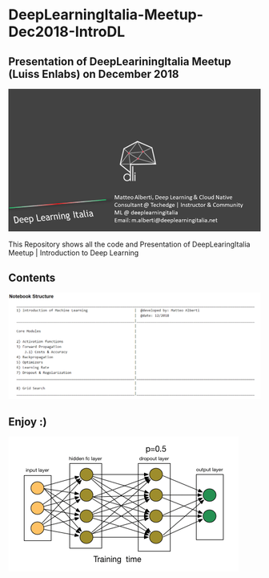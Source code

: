 # DeepLearningItalia-Meetup-Dec2018-IntroDL

## Presentation of DeepLeariningItalia Meetup (Luiss Enlabs) on December 2018


![](imgs/Diapositiva.PNG)

This Repository shows all the code and Presentation of DeepLearingItalia Meetup | Introduction to Deep Learning 

## Contents

![](imgs/2.PNG)



## Enjoy :) 
![](imgs/a5.gif)


